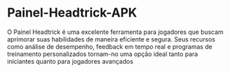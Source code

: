 # Painel-Headtrick-APK
O Painel Headtrick é uma excelente ferramenta para jogadores que buscam aprimorar suas habilidades de maneira eficiente e segura. Seus recursos como análise de desempenho, feedback em tempo real e programas de treinamento personalizados tornam-no uma opção ideal tanto para iniciantes quanto para jogadores avançados
